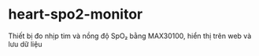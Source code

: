 # heart-spo2-monitor
Thiết bị đo nhịp tim và nồng độ SpO₂ bằng MAX30100, hiển thị trên web và lưu dữ liệu

